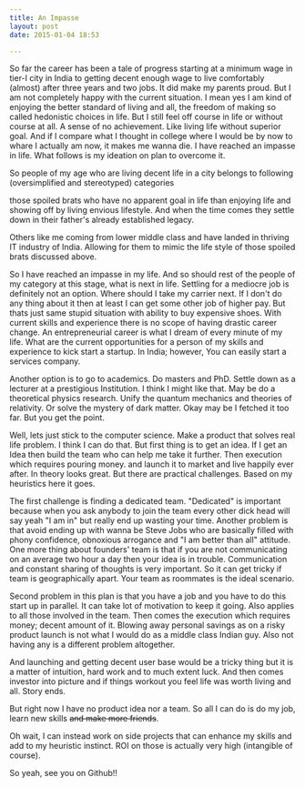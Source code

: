 ```yaml
---
title: An Impasse
layout: post
date: 2015-01-04 18:53

---
```




So far the career has been a tale of progress starting at a minimum wage in tier-I city in India to getting decent enough wage to live comfortably (almost) after three years and two jobs. It did make my parents proud. But I am not completely happy with the current situation. I mean yes I am kind of enjoying the better standard of living and all, the freedom of making so called hedonistic choices in life. But I still feel off course in life or without course at all. A sense of no achievement. Like living life without superior goal. And if I compare what I thought in college where I would be by now to whare I actually am now, it makes me wanna die. I have reached an impasse in life. What follows is my ideation on plan to overcome it.

So people of my age who are living decent life in a city belongs to following (oversimplified and stereotyped) categories

those spoiled brats who have no apparent goal in life than enjoying life and showing off by living envious lifestyle. And when the time comes they settle down in their father's already established legacy.

Others like me coming from lower middle class and have landed in thriving IT industry of India. Allowing for them to mimic the life style of those spoiled brats discussed above.

So I have reached an impasse in my life. And so should rest of the people of my category at this stage, what is next in life. Settling for a mediocre job is definitely not an option. Where should I take my carrier next. If I don't do any thing about it then at least I can get some other job of higher pay. But thats just same stupid situation with ability to buy expensive shoes. With current skills and experience there is no scope of having drastic career change. An entrepreneurial career is what I dream of every minute of my life. What are the current opportunities for a person of my skills and experience to kick start a startup. In India; however, You can easily  start a services company.

Another option is to go to academics. Do masters and PhD. Settle down as a lecturer at a prestigious Institution. I think I might like that. May be do a theoretical physics research. Unify the quantum mechanics and theories of relativity. Or solve the mystery of dark matter. Okay may be I fetched it too far. But you get the point.

Well, lets just stick to the computer science. Make a product that solves real life problem. I think I can do that. But first thing is to get an idea. If I get an Idea then build the team who can help me take it further. Then execution which requires pouring money. and launch it to market and live happily ever after. In theory looks great. But there are practical challenges. Based on my heuristics here it goes.

The first challenge is finding a dedicated team. "Dedicated" is important because when you ask anybody to join the team every other dick head will say yeah "I am in" but really end up wasting your time. Another problem is that avoid ending up with wanna be Steve Jobs who are basically filled with phony confidence, obnoxious arrogance and "I am better than all" attitude. One more thing about founders' team is that if you are not communicating on an average two hour a day then your idea is in trouble. Communication and constant sharing of thoughts is very important. So it can get tricky if team is geographically apart. Your team as roommates is the ideal scenario.

Second problem in this plan is that you have a job and you have to do this start up in parallel. It can take lot of motivation to keep it going. Also applies to all those involved in the team. Then comes the execution which requires money; decent amount of it. Blowing away personal savings as on a risky product launch is not what I would do as a middle class Indian guy. Also not having any is a different problem altogether.

And launching and getting decent user base would be a tricky thing but it is a matter of intuition, hard work and to much extent luck. And then comes investor into picture and if things workout you feel life was worth living and all. Story ends.

But right now I have no product idea nor a team. So all I can do is do my job, learn new skills <del>and make more friends</del>.

Oh wait, I can instead work on side projects that can enhance my skills and add to my heuristic instinct. ROI on those is actually very high (intangible of course).

So yeah, see you on Github!!
